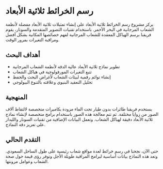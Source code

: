 # رسم الخرائط ثلاثية الأبعاد

يركز مشروع رسم الخرائط ثلاثية الأبعاد على إنشاء تمثيلات ثلاثية الأبعاد مفصلة لأنظمة الشعاب المرجانية في البحر الأحمر. باستخدام تقنيات التصوير المتقدمة والسونار، يقوم فريقنا برسم الهياكل المعقدة للشعاب المرجانية لفهم خصائصها المكانية بشكل أفضل ومراقبة التغيرات بمرور الوقت.

## أهداف البحث
- تطوير نماذج ثلاثية الأبعاد عالية الدقة لأنظمة الشعاب المرجانية
- تتبع التغيرات المورفولوجية في هياكل الشعاب
- إنشاء توائم رقمية لبيئات الشعاب لأغراض البحث والحفظ
- تحليل التعقيد البنيوي وعلاقته بالتنوع البيولوجي

## المنهجية
يستخدم فريقنا طائرات بدون طيار تحت الماء مزودة بكاميرات متخصصة لالتقاط آلاف الصور من زوايا مختلفة. ثم تتم معالجة هذه الصور باستخدام برامج متخصصة لإنشاء نماذج ثلاثية الأبعاد دقيقة لهياكل الشعاب. وتعمل البيانات الإضافية من تقنيات السونار والليدار على تعزيز دقة النماذج.

## التقدم الحالي
حتى الآن، نجحنا في رسم خرائط لعدة مواقع شعاب رئيسية على طول الساحل السعودي. وتعد هذه النماذج بيانات أساسية لبرامج المراقبة طويلة الأجل وتوفر رؤى قيمة حول صحة الشعاب وعوامل مرونتها.
